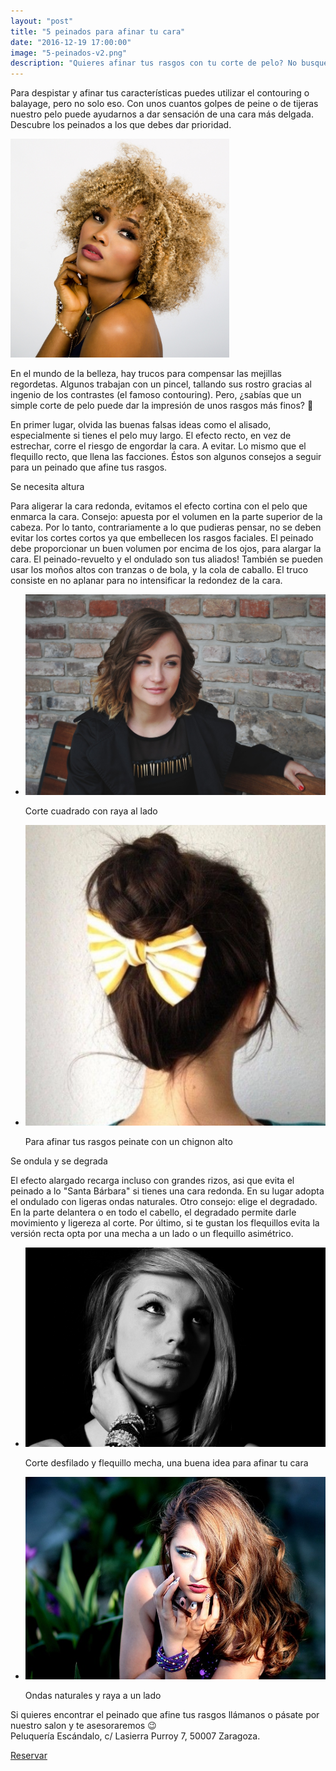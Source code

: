 ```yaml
---
layout: "post"
title: "5 peinados para afinar tu cara"
date: "2016-12-19 17:00:00"
image: "5-peinados-v2.png"
description: "Quieres afinar tus rasgos con tu corte de pelo? No busques mas te proponemos 5 peinados que te ayudaran con este cometido"
---
```


<article class="container mod-row">
 <div class="container-item-text-left">
  <p>
  Para despistar y afinar tus características puedes utilizar el contouring o balayage, pero no solo eso. Con unos cuantos golpes de peine o de tijeras nuestro pelo puede ayudarnos a dar sensación de una cara más delgada.<br>
  Descubre los peinados a los que debes dar prioridad.
  </p>
  </div>
  <div>
     <img src="img/pelo-rizado.jpg" width="350" height="auto" alt="pelo-rizado peluquería Escándalo">
  </div>
  <p>
  En el mundo de la belleza, hay trucos para compensar las mejillas regordetas. Algunos trabajan con un pincel, tallando sus rostro gracias al ingenio de los contrastes (el famoso contouring). Pero, ¿sabías que un simple corte de pelo puede dar la impresión de unos rasgos más finos? 💇
  </p>
  <p>
  En primer lugar, olvida las buenas falsas ideas como el alisado, especialmente si tienes el pelo muy largo. El efecto recto, en vez de estrechar, corre el riesgo de engordar la cara. A evitar. Lo mismo que el flequillo recto, que llena las facciones. Éstos son algunos consejos a seguir para un peinado que afine tus rasgos.
  </p>
  <p>
  Se necesita altura
  </p>
  <p>   
  Para aligerar la cara redonda, evitamos el efecto cortina con el pelo que enmarca la cara. Consejo: apuesta por el volumen en la parte superior de la cabeza. Por lo tanto, contrariamente a lo que pudieras pensar, no se deben evitar los cortes cortos ya que embellecen los rasgos faciales. El peinado debe proporcionar un buen volumen por encima de los ojos, para alargar la cara. El peinado-revuelto y el ondulado son tus aliados!
  También se pueden usar los moños altos con tranzas o de bola, y  la cola de caballo. El truco consiste en no aplanar para no intensificar la redondez de la cara.
  </p>
  <ul class="container text-center">
    <li><img src="img/ondulado.jpg" width="500" height="auto" alt="corte ondulado peluquería Escándalo"></li>
        <p>Corte cuadrado con raya al lado</p>
    <li><img src="img/chignon-alto.png" width="500" height="auto" alt="chignon alto peluquería Escándalo"></li>
        <p>Para afinar tus rasgos peinate con un chignon alto</p>
  </ul>
  <p>
  Se ondula y se degrada
  </p>
  <p>
  El efecto alargado recarga incluso con grandes rizos, asi que evita el peinado a lo "Santa Bárbara" si tienes una cara redonda. En su lugar adopta el ondulado con ligeras ondas naturales. Otro consejo: elige el degradado. En la parte delantera o en todo el cabello, el degradado permite darle movimiento y ligereza al corte.
  Por último, si te gustan los flequillos evita la versión recta opta por una mecha a un lado o un flequillo asimétrico.
  </p>
  <ul class="container text-center">
    <li><img src="img/corte-flequillo-lado.jpg" width="500" height="auto" alt="corte flequillo lado peluquería Escándalo"></li>
        <p>Corte desfilado y flequillo mecha, una buena idea para afinar tu cara</p>
    <li><img src="img/flequillo-lado.jpg" width="500" height="auto" alt="peinado largo flequillo lado peluquería Escándalo"></li>  
         <p>Ondas naturales y raya a un lado</p>
  </ul>
  <p>
  Si quieres encontrar el peinado que afine tus rasgos llámanos o pásate por nuestro salon y te asesoraremos 😉<br>
  Peluquería Escándalo, c/ Lasierra Purroy 7, 50007 Zaragoza.
  </p>
  <a class="button" href="{{ site.url }}/formulario">Reservar</a>
